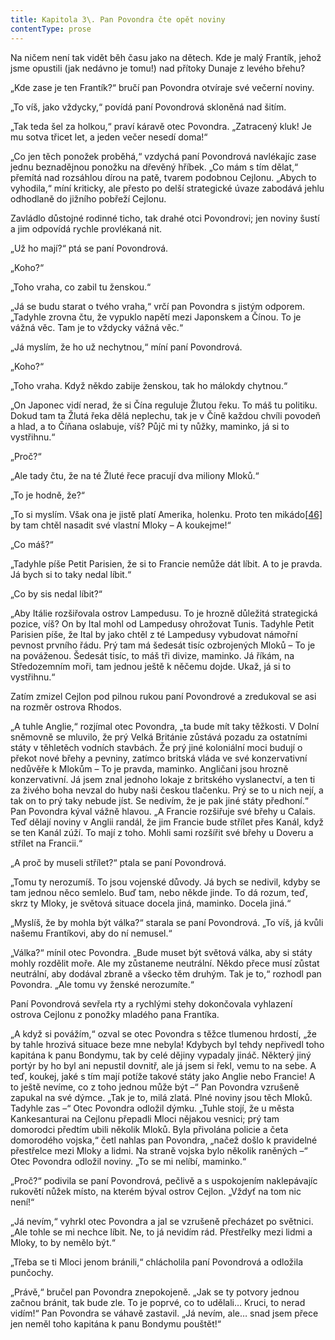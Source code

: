 ```yaml
---
title: Kapitola 3\. Pan Povondra čte opět noviny
contentType: prose
---
```


<section>

Na ničem není tak vidět běh času jako na dětech. Kde je malý Frantík, jehož jsme opustili (jak nedávno je tomu!) nad přítoky Dunaje z levého břehu?

„Kde zase je ten Frantík?“ bručí pan Povondra otvíraje své večerní noviny.

„To víš, jako vždycky,“ povídá paní Povondrová skloněná nad šitím.

„Tak teda šel za holkou,“ praví káravě otec Povondra. „Zatracený kluk! Je mu sotva třicet let, a jeden večer nesedí doma!“

„Co jen těch ponožek proběhá,“ vzdychá paní Povondrová navlékajíc zase jednu beznadějnou ponožku na dřevěný hříbek. „Co mám s tím dělat,“ přemítá nad rozsáhlou dírou na patě, tvarem podobnou Cejlonu. „Abych to vyhodila,“ míní kriticky, ale přesto po delší strategické úvaze zabodává jehlu odhodlaně do jižního pobřeží Cejlonu.

Zavládlo důstojné rodinné ticho, tak drahé otci Povondrovi; jen noviny šustí a jim odpovídá rychle provlékaná nit.

„Už ho mají?“ ptá se paní Povondrová.

„Koho?“

„Toho vraha, co zabil tu ženskou.“

„Já se budu starat o tvého vraha,“ vrčí pan Povondra s jistým odporem. „Tadyhle zrovna čtu, že vypuklo napětí mezi Japonskem a Čínou. To je vážná věc. Tam je to vždycky vážná věc.“

„Já myslím, že ho už nechytnou,“ míní paní Povondrová.

„Koho?“

„Toho vraha. Když někdo zabije ženskou, tak ho málokdy chytnou.“

„On Japonec vidí nerad, že si Čína reguluje Žlutou řeku. To máš tu politiku. Dokud tam ta Žlutá řeka dělá neplechu, tak je v Číně každou chvíli povodeň a hlad, a to Číňana oslabuje, víš? Půjč mi ty nůžky, maminko, já si to vystřihnu.“

„Proč?“

„Ale tady čtu, že na té Žluté řece pracují dva miliony Mloků.“

„To je hodně, že?“

„To si myslím. Však ona je jistě platí Amerika, holenku. Proto ten mikádo[\[46\]](./resources/undefined) by tam chtěl nasadit své vlastní Mloky – A koukejme!“

„Co máš?“

„Tadyhle píše Petit Parisien, že si to Francie nemůže dát líbit. A to je pravda. Já bych si to taky nedal líbit.“

„Co by sis nedal líbit?“

„Aby Itálie rozšiřovala ostrov Lampedusu. To je hrozně důležitá strategická pozice, víš? On by Ital mohl od Lampedusy ohrožovat Tunis. Tadyhle Petit Parisien píše, že Ital by jako chtěl z té Lampedusy vybudovat námořní pevnost prvního řádu. Prý tam má šedesát tisíc ozbrojených Mloků – To je na pováženou. Šedesát tisíc, to máš tři divize, maminko. Já říkám, na Středozemním moři, tam jednou ještě k něčemu dojde. Ukaž, já si to vystřihnu.“

Zatím zmizel Cejlon pod pilnou rukou paní Povondrové a zredukoval se asi na rozměr ostrova Rhodos.

„A tuhle Anglie,“ rozjímal otec Povondra, „ta bude mít taky těžkosti. V Dolní sněmovně se mluvilo, že prý Velká Británie zůstává pozadu za ostatními státy v těhletěch vodních stavbách. Že prý jiné koloniální moci budují o překot nové břehy a pevniny, zatímco britská vláda ve své konzervativní nedůvěře k Mlokům – To je pravda, maminko. Angličani jsou hrozně konzervativní. Já jsem znal jednoho lokaje z britského vyslanectví, a ten ti za živého boha nevzal do huby naši českou tlačenku. Prý se to u nich nejí, a tak on to prý taky nebude jíst. Se nedivím, že je pak jiné státy předhoní.“ Pan Povondra kýval vážně hlavou. „A Francie rozšiřuje své břehy u Calais. Teď dělají noviny v Anglii randál, že jim Francie bude střílet přes Kanál, když se ten Kanál zúží. To mají z toho. Mohli sami rozšířit své břehy u Doveru a střílet na Francii.“

„A proč by museli střílet?“ ptala se paní Povondrová.

„Tomu ty nerozumíš. To jsou vojenské důvody. Já bych se nedivil, kdyby se tam jednou něco semlelo. Buď tam, nebo někde jinde. To dá rozum, teď, skrz ty Mloky, je světová situace docela jiná, maminko. Docela jiná.“

„Myslíš, že by mohla být válka?“ starala se paní Povondrová. „To víš, já kvůli našemu Frantíkovi, aby do ní nemusel.“

„Válka?“ mínil otec Povondra. „Bude muset být světová válka, aby si státy mohly rozdělit moře. Ale my zůstaneme neutrální. Někdo přece musí zůstat neutrální, aby dodával zbraně a všecko těm druhým. Tak je to,“ rozhodl pan Povondra. „Ale tomu vy ženské nerozumíte.“

Paní Povondrová sevřela rty a rychlými stehy dokončovala vyhlazení ostrova Cejlonu z ponožky mladého pana Frantíka.

„A když si povážím,“ ozval se otec Povondra s těžce tlumenou hrdostí, „že by tahle hrozivá situace beze mne nebyla! Kdybych byl tehdy nepřivedl toho kapitána k panu Bondymu, tak by celé dějiny vypadaly jináč. Některý jiný portýr by ho byl ani nepustil dovnitř, ale já jsem si řekl, vemu to na sebe. A teď, koukej, jaké s tím mají potíže takové státy jako Anglie nebo Francie! A to ještě nevíme, co z toho jednou může být –“ Pan Povondra vzrušeně zapukal na své dýmce. „Tak je to, milá zlatá. Plné noviny jsou těch Mloků. Tadyhle zas –“ Otec Povondra odložil dýmku. „Tuhle stojí, že u města Kankesanturai na Cejlonu přepadli Mloci nějakou vesnici; prý tam domorodci předtím ubili několik Mloků. Byla přivolána policie a četa domorodého vojska,“ četl nahlas pan Povondra, „načež došlo k pravidelné přestřelce mezi Mloky a lidmi. Na straně vojska bylo několik raněných –“ Otec Povondra odložil noviny. „To se mi nelíbí, maminko.“

„Proč?“ podivila se paní Povondrová, pečlivě a s uspokojením naklepávajíc rukovětí nůžek místo, na kterém býval ostrov Cejlon. „Vždyť na tom nic není!“

„Já nevím,“ vyhrkl otec Povondra a jal se vzrušeně přecházet po světnici. „Ale tohle se mi nechce líbit. Ne, to já nevidím rád. Přestřelky mezi lidmi a Mloky, to by nemělo být.“

„Třeba se ti Mloci jenom bránili,“ chlácholila paní Povondrová a odložila punčochy.

„Právě,“ bručel pan Povondra znepokojeně. „Jak se ty potvory jednou začnou bránit, tak bude zle. To je poprvé, co to udělali… Kruci, to nerad vidím!“ Pan Povondra se váhavě zastavil. „Já nevím, ale… snad jsem přece jen neměl toho kapitána k panu Bondymu pouštět!“

</section>
